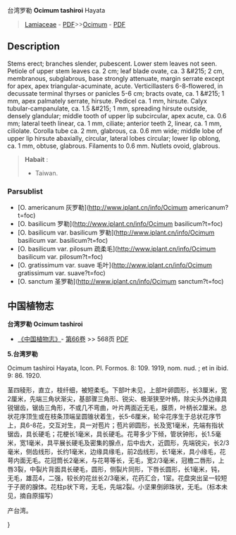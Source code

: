 台湾罗勒 **Ocimum tashiroi** Hayata

> [Lamiaceae](http://www.iplant.cn/info/Lamiaceae?t=foc) - [PDF](http://www.iplant.cn/foc/pdf/Lamiaceae.pdf)>>[Ocimum](http://www.iplant.cn/info/Ocimum?t=foc) - [PDF](http://www.iplant.cn/foc/pdf/Ocimum.pdf)

## Description

Stems erect; branches slender, pubescent. Lower stem leaves not seen. Petiole of upper stem leaves ca. 2 cm; leaf blade ovate, ca. 3 &amp;#215; 2 cm, membranous, subglabrous, base strongly attenuate, margin serrate except for apex, apex triangular-acuminate, acute. Verticillasters 6-8-flowered, in decussate terminal thyrses or panicles 5-6 cm; bracts ovate, ca. 1 &amp;#215; 1 mm, apex palmately serrate, hirsute. Pedicel ca. 1 mm, hirsute. Calyx tubular-campanulate, ca. 1.5 &amp;#215; 1 mm, spreading hirsute outside, densely glandular; middle tooth of upper lip subcircular, apex acute, ca. 0.6 mm; lateral teeth linear, ca. 1 mm, ciliate; anterior teeth 2, linear, ca. 1 mm, ciliolate. Corolla tube ca. 2 mm, glabrous, ca. 0.6 mm wide; middle lobe of upper lip hirsute abaxially, circular, lateral lobes circular; lower lip oblong, ca. 1 mm, obtuse, glabrous. Filaments to 0.6 mm. Nutlets ovoid, glabrous.


> **Habait** : 
>* Taiwan.



### Parsublist

* [O.  americanum  灰罗勒](http://www.iplant.cn/info/Ocimum americanum?t=foc)
* [O.  basilicum  罗勒](http://www.iplant.cn/info/Ocimum basilicum?t=foc)
* [O.  basilicum var. basilicum  罗勒](http://www.iplant.cn/info/Ocimum basilicum var. basilicum?t=foc)
* [O.  basilicum var. pilosum  疏柔毛](http://www.iplant.cn/info/Ocimum basilicum var. pilosum?t=foc)
* [O.  gratissimum var. suave  毛叶](http://www.iplant.cn/info/Ocimum gratissimum var. suave?t=foc)
* [O.  sanctum  圣罗勒](http://www.iplant.cn/info/Ocimum sanctum?t=foc)

## 中国植物志



**台湾罗勒 Ocimum tashiroi**

* [《中国植物志》](http://www.iplant.cn/frps)- [第66卷](http://www.iplant.cn/frps/vol/66) >> 568页 [PDF](http://www.iplant.cn/frps/pdf/66/568.PDF)


**5.台湾罗勒**

Ocimum tashiroi Hayata, Icon. Pl. Formos. 8: 109. 1919, nom. nud. ; et in ibid. 9: 86. 1920.

茎四稜形，直立，枝纤细，被短柔毛。下部叶未见，上部叶卵圆形，长3厘米，宽2厘米，先端三角状渐尖，基部骤三角形、锐尖、极渐狭至叶柄，除尖头外边缘具锐锯齿，锯齿三角形，不或几不弯曲，叶片两面近无毛，膜质，叶柄长2厘米。总状花序顶生或在枝条顶端呈圆锥状着生，长5-6厘米，轮伞花序生于总状花序节上，具6-8花，交互对生，具一对苞片；苞片卵圆形，长及宽1毫米，先端有指状锯齿，具长硬毛；花梗长1毫米，具长硬毛。花萼多少下倾，管状钟形，长1.5毫米，宽1毫米，具平展长硬毛及密集的腺点，后中齿大，近圆形，先端锐尖，长2/3毫米，侧齿线形，长约1毫米，边缘具缘毛，前2齿线形，长1毫米，具小缘毛，花萼内面无毛。花冠筒长2毫米，与花萼等长，无毛，宽2/3毫米，冠檐二唇形，上唇3裂，中裂片背面具长硬毛，圆形，侧裂片同形，下唇长圆形，长1毫米，钝，无毛，雄蕊4，二强，较长的花丝长2/3毫米，花药汇合，1室。花盘突出呈一较短于子房的腺体。花柱p状下弯，无毛，先端2裂。小坚果倒卵珠状，无毛。（标本未见，摘自原描写）

产台湾。



}